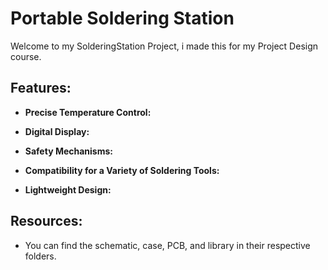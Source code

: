 # Portable Soldering Station

Welcome to my SolderingStation Project, i made this for my Project Design course.

## Features:
- **Precise Temperature Control:** 

- **Digital Display:** 

- **Safety Mechanisms:**

- **Compatibility for a Variety of Soldering Tools:**

- **Lightweight Design:**

## Resources:
- You can find the schematic, case, PCB, and library in their respective folders.